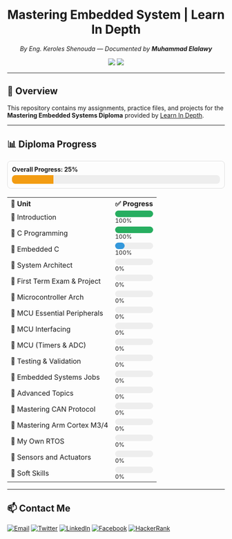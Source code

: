 <!-- README.md -->

<h1 align="center">Mastering Embedded System | Learn In Depth</h1>

<p align="center"><em>By Eng. Keroles Shenouda — Documented by <strong>Muhammad Elalawy</strong></em></p>

<p align="center">
  <img src="https://img.shields.io/badge/Status-In%20Progress-yellow?style=for-the-badge" />
  <img src="https://img.shields.io/badge/Coverage-20%25-orange?style=for-the-badge" />
</p>

---

## 🚀 Overview

This repository contains my assignments, practice files, and projects for the **Mastering Embedded Systems Diploma** provided by [Learn In Depth](https://learn-in-depth.com).

---

## 📊 Diploma Progress

<div style="border:1px solid #ddd;padding:10px;border-radius:8px;margin-bottom:20px;">
  <strong>Overall Progress: 25%</strong>
  <div style="background:#eee;border-radius:8px;overflow:hidden;margin-top:5px;">
    <div style="width:20%;background:#f39c12;height:20px;"></div>
  </div>
</div>

<table>
  <tr><th align="left">📘 Unit</th><th align="left">✅ Progress</th></tr>

  <tr><td>🔹 Introduction</td>
  <td>
    <div style="background:#eee;width:100%;border-radius:8px;">
      <div style="width:100%;background:#27ae60;height:15px;border-radius:8px;"></div>
    </div> <small>100%</small>
  </td></tr>

  <tr><td>🔹 C Programming</td>
  <td>
    <div style="background:#eee;width:100%;border-radius:8px;">
      <div style="width:100%;background:#27ae60;height:15px;border-radius:8px;"></div>
    </div> <small>100%</small>
  </td></tr>

  <tr><td>🔹 Embedded C</td>
  <td>
    <div style="background:#eee;width:100%;border-radius:8px;">
      <div style="width:25%;background:#3498db;height:15px;border-radius:8px;"></div>
    </div> <small>100%</small>
  </td></tr>

  <tr><td>🔹 System Architect</td>
  <td>
    <div style="background:#eee;width:100%;border-radius:8px;">
      <div style="width:0%;background:#bdc3c7;height:15px;border-radius:8px;"></div>
    </div> <small>0%</small>
  </td></tr>

  <tr><td>🔹 First Term Exam & Project</td>
  <td>
    <div style="background:#eee;width:100%;border-radius:8px;">
      <div style="width:0%;background:#bdc3c7;height:15px;border-radius:8px;"></div>
    </div> <small>0%</small>
  </td></tr>

  <tr><td>🔹 Microcontroller Arch</td>
  <td>
    <div style="background:#eee;width:100%;border-radius:8px;">
      <div style="width:0%;background:#bdc3c7;height:15px;border-radius:8px;"></div>
    </div> <small>0%</small>
  </td></tr>

  <tr><td>🔹 MCU Essential Peripherals</td>
  <td>
    <div style="background:#eee;width:100%;border-radius:8px;">
      <div style="width:0%;background:#bdc3c7;height:15px;border-radius:8px;"></div>
    </div> <small>0%</small>
  </td></tr>

  <tr><td>🔹 MCU Interfacing</td>
  <td>
    <div style="background:#eee;width:100%;border-radius:8px;">
      <div style="width:0%;background:#bdc3c7;height:15px;border-radius:8px;"></div>
    </div> <small>0%</small>
  </td></tr>

  <tr><td>🔹 MCU (Timers & ADC)</td>
  <td>
    <div style="background:#eee;width:100%;border-radius:8px;">
      <div style="width:0%;background:#bdc3c7;height:15px;border-radius:8px;"></div>
    </div> <small>0%</small>
  </td></tr>

  <tr><td>🔹 Testing & Validation</td>
  <td>
    <div style="background:#eee;width:100%;border-radius:8px;">
      <div style="width:0%;background:#bdc3c7;height:15px;border-radius:8px;"></div>
    </div> <small>0%</small>
  </td></tr>

  <tr><td>🔹 Embedded Systems Jobs</td>
  <td>
    <div style="background:#eee;width:100%;border-radius:8px;">
      <div style="width:0%;background:#bdc3c7;height:15px;border-radius:8px;"></div>
    </div> <small>0%</small>
  </td></tr>

  <tr><td>🔹 Advanced Topics</td>
  <td>
    <div style="background:#eee;width:100%;border-radius:8px;">
      <div style="width:0%;background:#bdc3c7;height:15px;border-radius:8px;"></div>
    </div> <small>0%</small>
  </td></tr>

  <tr><td>🔹 Mastering CAN Protocol</td>
  <td>
    <div style="background:#eee;width:100%;border-radius:8px;">
      <div style="width:0%;background:#bdc3c7;height:15px;border-radius:8px;"></div>
    </div> <small>0%</small>
  </td></tr>

  <tr><td>🔹 Mastering Arm Cortex M3/4</td>
  <td>
    <div style="background:#eee;width:100%;border-radius:8px;">
      <div style="width:0%;background:#bdc3c7;height:15px;border-radius:8px;"></div>
    </div> <small>0%</small>
  </td></tr>

  <tr><td>🔹 My Own RTOS</td>
  <td>
    <div style="background:#eee;width:100%;border-radius:8px;">
      <div style="width:0%;background:#bdc3c7;height:15px;border-radius:8px;"></div>
    </div> <small>0%</small>
  </td></tr>

  <tr><td>🔹 Sensors and Actuators</td>
  <td>
    <div style="background:#eee;width:100%;border-radius:8px;">
      <div style="width:0%;background:#bdc3c7;height:15px;border-radius:8px;"></div>
    </div> <small>0%</small>
  </td></tr>

  <tr><td>🔹 Soft Skills</td>
  <td>
    <div style="background:#eee;width:100%;border-radius:8px;">
      <div style="width:0%;background:#bdc3c7;height:15px;border-radius:8px;"></div>
    </div> <small>0%</small>
  </td></tr>

</table>

---

## 📫 Contact Me

<p align="left">
  <a href="mailto:mohamedelalawey7@gmail.com"><img src="https://img.shields.io/badge/Gmail-D14836?style=flat&logo=gmail&logoColor=white" alt="Email" /></a>
  <a href="https://twitter.com/elalawey" target="_blank"><img src="https://img.shields.io/badge/Twitter-1DA1F2?style=flat&logo=twitter&logoColor=white" alt="Twitter" /></a>
  <a href="https://linkedin.com/in/elalawy" target="_blank"><img src="https://img.shields.io/badge/LinkedIn-0077B5?style=flat&logo=linkedin&logoColor=white" alt="LinkedIn" /></a>
  <a href="https://fb.com/pioneer383" target="_blank"><img src="https://img.shields.io/badge/Facebook-1877F2?style=flat&logo=facebook&logoColor=white" alt="Facebook" /></a>
  <a href="https://www.hackerrank.com/mohamedelalawey7" target="_blank"><img src="https://img.shields.io/badge/HackerRank-2EC866?style=flat&logo=HackerRank&logoColor=white" alt="HackerRank" /></a>
</p>
